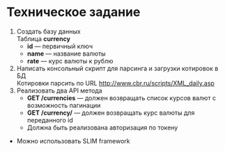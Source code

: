 # Техническое задание

1. Создать базу данных  
Таблица **currency**  
	* **id** — первичный ключ  
	* **name** — название валюты  
	* **rate** — курс валюты к рублю  
2. Написать консольный скрипт для парсинга и загрузки котировок в БД  
	Котировки парсить по URL http://www.cbr.ru/scripts/XML_daily.asp  
3. Реализовать два API метода  
	* **GET /currencies** — должен возвращать список курсов валют с возможность пагинации  
	* **GET /currency/** — должен возвращать курс валюты для переданного id  
	* Должна быть реализована авторизация по токену  
* Можно использовать SLIM framework
